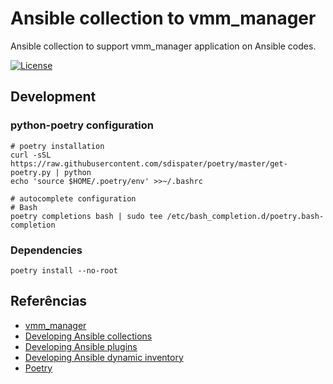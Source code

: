 # Ansible collection to vmm_manager

Ansible collection to support vmm_manager application on Ansible codes.

[![License](https://img.shields.io/github/license/MP-ES/vmm_manager_ansible_collection.svg)](LICENSE)

## Development

### python-poetry configuration

```shell
# poetry installation
curl -sSL https://raw.githubusercontent.com/sdispater/poetry/master/get-poetry.py | python
echo 'source $HOME/.poetry/env' >>~/.bashrc

# autocomplete configuration
# Bash
poetry completions bash | sudo tee /etc/bash_completion.d/poetry.bash-completion
```

### Dependencies

```shell
poetry install --no-root
```

## Referências

- [vmm_manager](https://github.com/MP-ES/vmm_manager)
- [Developing Ansible collections](https://docs.ansible.com/ansible/latest/dev_guide/developing_collections.html#developing-collections)
- [Developing Ansible plugins](https://docs.ansible.com/ansible/latest/dev_guide/developing_plugins.html#developing-plugins)
- [Developing Ansible dynamic inventory](https://docs.ansible.com/ansible/latest/dev_guide/developing_inventory.html#inventory-sources)
- [Poetry](https://python-poetry.org/)
